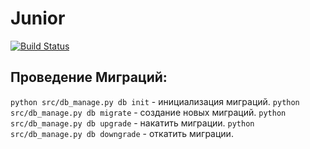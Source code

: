 # Junior

[![Build Status](https://travis-ci.org/honeydev/Junior.svg?branch=master)](https://travis-ci.org/honeydev/Junior)

## Проведение Миграций:
`python src/db_manage.py db init` - инициализация миграций.
`python src/db_manage.py db migrate` - создание новых миграций.
`python src/db_manage.py db upgrade` - накатить миграции.
`python src/db_manage.py db downgrade` - откатить миграции.